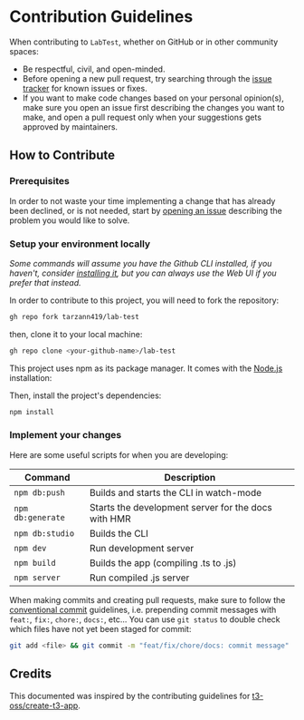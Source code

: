 # Contribution Guidelines

When contributing to `LabTest`, whether on GitHub or in other community spaces:

- Be respectful, civil, and open-minded.
- Before opening a new pull request, try searching through the [issue tracker](https://github.com/tarzann419/lab-test/issues) for known issues or fixes.
- If you want to make code changes based on your personal opinion(s), make sure you open an issue first describing the changes you want to make, and open a pull request only when your suggestions gets approved by maintainers.

## How to Contribute

### Prerequisites

In order to not waste your time implementing a change that has already been declined, or is not needed, start by [opening an issue](https://github.com/tarzann419/lab-test/issues/new) describing the problem you would like to solve.

### Setup your environment locally

_Some commands will assume you have the Github CLI installed, if you haven't, consider [installing it](https://github.com/cli/cli#installation), but you can always use the Web UI if you prefer that instead._

In order to contribute to this project, you will need to fork the repository:

```bash
gh repo fork tarzann419/lab-test
```

then, clone it to your local machine:

```bash
gh repo clone <your-github-name>/lab-test
```

This project uses npm as its package manager. It comes with the [Node.js](https://nodejs.org/en/download) installation:

Then, install the project's dependencies:

```bash
npm install
```

### Implement your changes

Here are some useful scripts for when you are developing:

| Command              | Description                                             |
| ----------------     | ------------------------------------------------------- |
| `npm db:push`        | Builds and starts the CLI in watch-mode                 |
| `npm db:generate`    | Starts the development server for the docs with HMR     |
| `npm db:studio`      | Builds the CLI                                          |
| `npm dev`            | Run development server                                  |
| `npm build`          | Builds the app (compiling .ts to .js)                   |
| `npm server`         | Run compiled .js server                                 |

When making commits and creating pull requests, make sure to follow the [conventional commit](https://www.conventionalcommits.org/en/v1.0.0/) guidelines, i.e. prepending commit messages with `feat:`, `fix:`, `chore:`, `docs:`, etc... You can use `git status` to double check which files have not yet been staged for commit:

```bash
git add <file> && git commit -m "feat/fix/chore/docs: commit message"
```

## Credits

This documented was inspired by the contributing guidelines for [t3-oss/create-t3-app](https://github.com/t3-oss/create-t3-app/CONTRIBUTING.md).